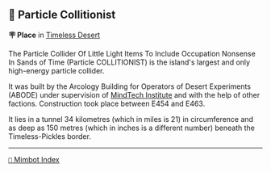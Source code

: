 ## 🎡 Particle Collitionist

**🪧 Place** in [Timeless Desert](<https://zeithalt.github.io/r/timeless_desert.html>)

The Particle Collider Of Little Light Items To Include Occupation Nonsense In Sands of Time (Particle COLLITIONIST) is the island's largest and only high-energy particle collider.

It was built by the Arcology Building for Operators of Desert Experiments (ABODE)  under supervision of [MindTech Institute](<https://zeithalt.github.io/r/mindtech_institute.html>) and with the help of other factions. Construction took place between E454 and E463.

It lies in a tunnel 34 kilometres (which in miles is 21) in circumference and as deep as 150 metres (which in inches is a different number) beneath the Timeless-Pickles border.

<!---
keywords: mt, timeless, desert, abode, particle, collider, mindtech, institute
aliases: 
-->
----------
[`📑` Mimbot Index](<https://zeithalt.github.io/r/#3910>)
